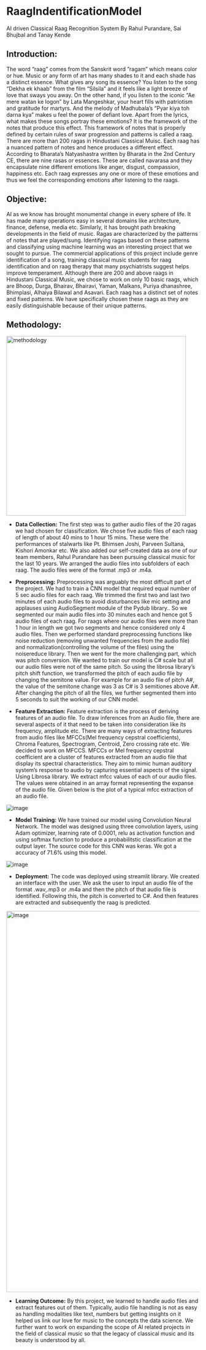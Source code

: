 # RaagIndentificationModel

AI driven Classical Raag Recognition System
By Rahul Purandare, Sai Bhujbal and Tanay Kende

## Introduction:

The word “raag” comes from the Sanskrit word ”ragam”  which means color or hue. Music or any form of art has many shades to it and each shade has a distinct essence. What gives any song its essence? You listen to the song “Dekha ek khaab” from the film “Silsila” and it feels like a light breeze of love that sways you away. On the other hand, if you listen to the iconic “Ae mere watan ke logon”   by Lata Mangeshkar, your heart fills with patriotism and gratitude for martyrs. And the melody of Madhubala’s “Pyar kiya toh darna kya”  makes u feel the power of defiant love.
Apart from the lyrics, what makes these songs portray these emotions? It is the framework of the notes that produce this effect. This framework of notes that is properly defined by certain rules of swar progression and patterns is called a raag. There are more than 200 ragas in Hindustani Classical Muisc. Each raag has a nuanced pattern of notes and hence produces a different effect. According to Bharata’s Natyashastra written by Bharata in the 2nd Century CE, there are nine rasas  or essences. These are called navarasa and they encapsulate nine different emotions like anger, disgust, compassion, happiness etc. Each raag expresses any one or more of these emotions and thus we feel the corresponding emotions after listening to the raags.

## Objective:
AI as we know has brought monumental change in every sphere of life. It has made many operations easy in several domains like architecture, finance, defense, media etc. Similarly, it has brought path breaking developments in the field of music. Ragas are characterized by the patterns of notes that are played/sung. Identifying ragas based on these patterns and classifying using machine learning was an interesting project that we sought to pursue. The commercial applications of this project include genre identification of a song, training classical music students for raag identification and on raag therapy that many psychiatrists suggest helps improve temperament.
Although there are 200 and above raags in Hindustani Classical Music, we chose to work on only 10 basic raags, which are Bhoop, Durga, Bhairav, Bhairavi, Yaman, Malkans, Puriya dhanashree, Bhimplasi, Alhaiya Bilawal and Asavari. Each raag has a distinct set of notes and fixed patterns. We have specifically chosen these raags as they are easily distinguishable because of their unique patterns.

## Methodology:

<img width="468" alt="methodology" src="https://github.com/SaiBhujbal/RaagIndentificationModel/assets/46700402/7b055f98-df53-4f0e-9ae3-bd4be77e110a">

- **Data Collection:**
The first step was to gather audio files of the 20 ragas we had chosen for classification. We chose five audio files of each raag of length of about 40 mins to 1 hour 15 mins. These were the performances of stalwarts like Pt. Bhimsen Joshi, Parveen Sultana, Kishori Amonkar etc. We also added our self-created data as one of our team members, Rahul Purandare has been pursuing classical music for the last 10 years. We arranged the audio files into subfolders of each raag. The audio files were of the format .mp3 or .m4a.

- **Preprocessing:**
Preprocessing was arguably the most difficult part of the project. We had to train a CNN model that required equal number of 5 sec audio files for each raag. We trimmed the first two and last two minutes of each audio files to avoid disturbances like mic setting and applauses using AudioSegment module of the Pydub library.. So we segmented our main audio files into 30 minutes each and hence got 5 audio files of each raag. For raags where our audio files were more than 1 hour in length we got two segments and hence considered only 4 audio files. Then we performed standard preprocessing functions like noise reduction (removing unwanted frequencies from the audio file) and normalization(controlling the volume of the files) using the noisereduce library. Then we went for the more challenging part, which was pitch conversion. We wanted to train our model is C# scale but all our audio files were not of the same pitch. So using the librosa library’s pitch shift function, we transformed the pitch of each audio file by changing the semitone value. For example for an audio file of pitch A#, the value of the semitone change was 3 as C# is 3 semitiones above A#. After changing the pitch of all the files, we further segmented them into 5 seconds to suit the working of our CNN model.

- **Feature Extraction:**
Feature extraction is the process of deriving features of an audio file. To draw inferences from an Audio file, there are several aspects of it that need to be taken into consideration like its frequency, amplitude etc. There are many ways of extracting features from audio files like MFCCs(Mel frequency cepstral coefficients), Chroma Features, Spectrogram, Centroid, Zero crossing rate etc. We decided to work on MFCCS. MFCCs or Mel frequency cepstral coefficient are a cluster of features extracted from an audio file that display its spectral characteristics. They aim to mimic human auditory system’s response to audio by capturing essential aspects of the signal. Using Librosa library. We extract mfcc values of each of our audio files. The values were obtained in an array format representing the expanse of the audio file. Given below is the plot of a typical mfcc extraction of an audio file.

![image](https://github.com/SaiBhujbal/RaagIndentificationModel/assets/46700402/5e799b92-11d1-4740-aef6-85578165efe8)


- **Model Training:**
We have trained our model using Convolution Neural Network. The model was designed using three convolution layers, using Adam optimizer, learning rate of 0.0001, relu as activation function and using softmax function to produce a probabilitstic classification at the output layer. The source code for this CNN was keras. We got a accuracy of 71.6% using this model.

![image](https://github.com/SaiBhujbal/RaagIndentificationModel/assets/46700402/16799f9e-18db-4b7d-be34-66c9d6578248)


- **Deployment:**
The code was deployed using streamlit library. We created an interface with the user. We ask the user to input an audio file of the format .wav,.mp3 or .m4a and then the pitch of that audio file is identified. Following this, the pitch is converted to C#. And then features are extracted and subsequently the raag is predicted.

<img width="993" alt="image" src="https://github.com/SaiBhujbal/RaagIndentificationModel/assets/46700402/40298adc-a35d-47fb-8fa2-d997972edf92">


- **Learning Outcome:**
By this project, we learned to handle audio files and extract features out of them. Typically, audio file handling is not as easy as handling modalities like text, numbers but getting insights on it helped us link our love for music to the concepts the data science. We further want to work on expanding the scope of AI related projects in the field of classical music so that the legacy of classical music and its beauty is understood by all.

